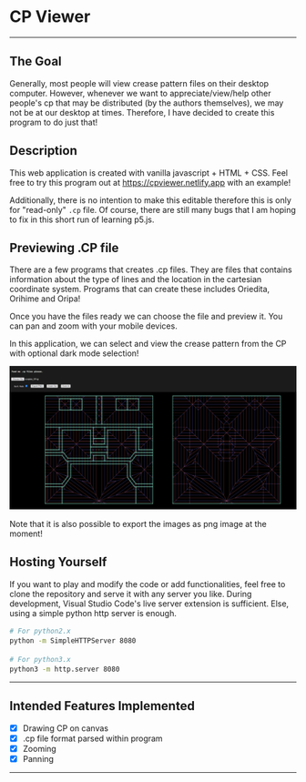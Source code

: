 # CP Viewer
---
## The Goal

Generally, most people will view crease pattern files on their desktop computer. However, whenever we want to appreciate/view/help other people's cp that may be distributed (by the authors themselves), we may not be at our desktop at times. Therefore, I have decided to create this program to do just that!

## Description

This web application is created with vanilla javascript + HTML + CSS. Feel free to try this program out at https://cpviewer.netlify.app with an example!    

Additionally, there is no intention to make this editable therefore this is only for "read-only" `.cp` file. Of course, there are still many bugs that I am hoping to fix in this short run of learning p5.js.

## Previewing .CP file

There are a few programs that creates .cp files. They are files that contains information about the type of lines and the location in the cartesian coordinate system. Programs that can create these includes Oriedita, Orihime and Oripa! 

Once you have the files ready we can choose the file and preview it. You can pan and zoom with your mobile devices.

In this application, we can select and view the crease pattern from the CP with optional dark mode selection!

![screenshot_example.png](./img/screenshot_example.png)

Note that it is also possible to export the images as png image at the moment!


## Hosting Yourself

If you want to play and modify the code or add functionalities, feel free to clone the repository and serve it with any server you like. During development, Visual Studio Code's live server extension is sufficient. Else, using a simple python http server is enough.

```bash
# For python2.x
python -m SimpleHTTPServer 8080

# For python3.x
python3 -m http.server 8080 
```



---

## Intended Features Implemented
- [x] Drawing CP on canvas
- [x] .cp file format parsed within program
- [X] Zooming
- [X] Panning

---

